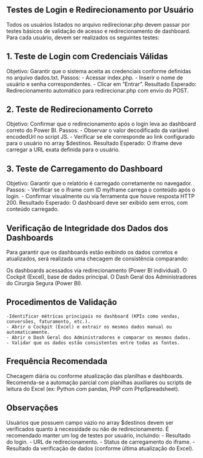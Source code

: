 ## Testes de Login e Redirecionamento por Usuário
 Todos os usuários listados no arquivo redirecionar.php devem passar por testes básicos de validação de acesso e redirecionamento de dashboard.
 Para cada usuário, devem ser realizados os seguintes testes:

## 1. Teste de Login com Credenciais Válidas
 Objetivo: Garantir que o sistema aceita as credenciais conforme definidas no arquivo dados.txt.
 Passos:
    - Acessar index.php.
    - Inserir o nome de usuário e senha correspondentes.
    - Clicar em “Entrar”.
 Resultado Esperado:
    Redirecionamento automático para redirecionar.php com envio do POST.

## 2. Teste de Redirecionamento Correto
 Objetivo: Confirmar que o redirecionamento após o login leva ao dashboard correto do Power BI.
 Passos:
    - Observar o valor decodificado da variável encodedUrl no script JS.
    - Verificar se ele corresponde ao link configurado para o usuário no array $destinos.
 Resultado Esperado:
    O iframe deve carregar a URL exata definida para o usuário.

## 3. Teste de Carregamento do Dashboard
 Objetivo: Garantir que o relatório é carregado corretamente no navegador.
 Passos:
    - Verificar se o iframe com ID myIframe carrega o conteúdo após o login.
    - Confirmar visualmente ou via ferramenta que houve resposta HTTP 200.
 Resultado Esperado:
    O dashboard deve ser exibido sem erros, com conteúdo carregado.

## Verificação de Integridade dos Dados dos Dashboards
 Para garantir que os dashboards estão exibindo os dados corretos e atualizados, será realizada uma checagem de consistência comparando:
 
 Os dashboards acessados via redirecionamento (Power BI individual).
 O Cockpit (Excel), base de dados principal.
 O Dash Geral dos Administradores do Cirurgia Segura (Power BI).

## Procedimentos de Validação

    -Identificar métricas principais no dashboard (KPIs como vendas, conversões, faturamento, etc.).
    - Abrir o Cockpit (Excel) e extrair os mesmos dados manual ou automaticamente.
    - Abrir o Dash Geral dos Administradores e comparar os mesmos dados.
    - Validar que os dados estão consistentes entre todas as fontes.

## Frequência Recomendada
 Checagem diária ou conforme atualização das planilhas e dashboards.
 Recomenda-se a automação parcial com planilhas auxiliares ou scripts de leitura do Excel (ex: Python com pandas, PHP com PhpSpreadsheet).

## Observações
 Usuários que possuem campo vazio no array $destinos devem ser verificados quanto à necessidade ou não de redirecionamento.
 É recomendado manter um log de testes por usuário, incluindo:
    - Resultado do login.
    - URL de redirecionamento.
    - Status de carregamento do iframe.
    - Resultado da verificação de dados (conforme última atualização do Excel).
